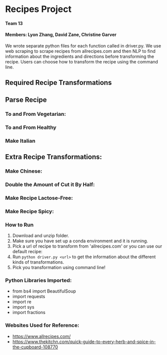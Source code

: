 # Recipes Project
#### Team 13
#### Members: Lyon Zhang, David Zane, Christine Garver

We wrote separate python files for each function called in driver.py. We use web scraping to scrape recipes from allrecipes.com and then NLP to find information about the ingredients and directions before transforming the recipe. Users can choose how to transform the recipe using the command line.

## Required Recipe Transformations

## Parse Recipe
### To and From Vegetarian:
### To and From Healthy
### Make Italian

## Extra Recipe Transformations:

### Make Chinese:
### Double the Amount of Cut it By Half:
### Make Recipe Lactose-Free:
### Make Recipe Spicy:

### How to Run
1. Download and unzip folder.
2. Make sure you have set up a conda environment and it is running.
3. Pick a url of recipe to transform from 'allrecipes.com' or you can use our default recipe:
4. Run `python driver.py <url>` to get the information about the different kinds of transformations.
5. Pick you transformation using command line!

### Python Libraries Imported:
- from bs4 import BeautifulSoup
- import requests
- import re
- import sys
- import fractions

### Websites Used for Reference:
- https://www.allrecipes.com/
- https://www.thekitchn.com/quick-guide-to-every-herb-and-spice-in-the-cupboard-108770

